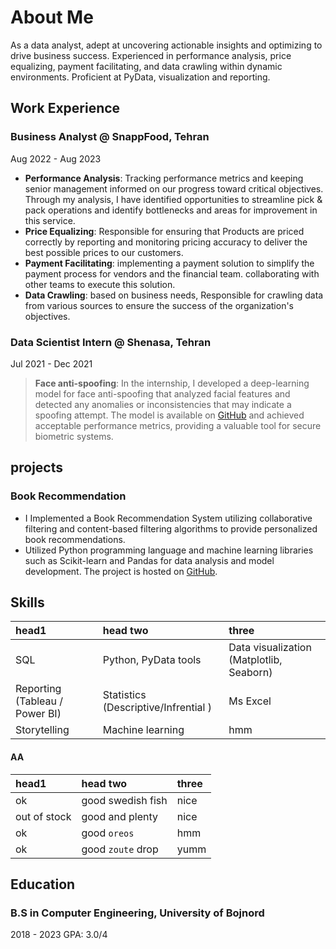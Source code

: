 # About Me
As a data analyst, adept at uncovering actionable insights and optimizing to drive business success. Experienced in performance
analysis, price equalizing, payment facilitating, and data crawling within dynamic environments. Proficient at PyData,
visualization and reporting.

## Work Experience

### Business Analyst @ SnappFood, Tehran
Aug 2022 - Aug 2023
- **Performance Analysis**: Tracking performance metrics and keeping senior management informed on our progress toward critical objectives. Through my analysis, I have identified opportunities to streamline pick & pack operations and identify bottlenecks and areas for improvement in this service.
- **Price Equalizing**: Responsible for ensuring that Products are priced correctly by reporting and monitoring pricing accuracy to deliver the best possible prices to our customers.
- **Payment Facilitating**: implementing a payment solution to simplify the payment process for vendors and the financial team. collaborating with other teams to execute this solution.
- **Data Crawling**: based on business needs, Responsible for crawling data from various sources to ensure the success of the organization's objectives.

### Data Scientist Intern @ Shenasa, Tehran
Jul 2021 - Dec 2021
> **Face anti-spoofing**: In the internship, I developed a deep-learning model for face anti-spoofing that analyzed facial features and detected any anomalies or inconsistencies that may indicate a spoofing attempt. The model is available on [GitHub](https://github.com/MahmoodAbdali79/Face-anti-spoofing) and achieved acceptable performance metrics, providing a valuable tool for secure biometric systems.


## projects
### Book Recommendation
- I Implemented a Book Recommendation System utilizing collaborative filtering and content-based filtering algorithms to provide personalized book recommendations.
- Utilized Python programming language and machine learning libraries such as Scikit-learn and Pandas for data analysis and model development. The project is hosted on [GitHub](https://github.com/MahmoodAbdali79/Book-Recommendation-System).

## Skills
| head1        | head two          | three |
|:-------------------------------|:---------------------------------------|:------------------------------------------|
| SQL                            | Python, PyData tools                   | Data visualization (Matplotlib, Seaborn)  |
| Reporting (Tableau / Power BI) | Statistics (Descriptive/Infrential )   | Ms Excel                                  |
| Storytelling                   | Machine learning                       | hmm                                       |

#### AA
| head1        | head two          | three |
|:-------------|:------------------|:------|
| ok           | good swedish fish | nice  |
| out of stock | good and plenty   | nice  |
| ok           | good `oreos`      | hmm   |
| ok           | good `zoute` drop | yumm  |

## Education
### B.S in Computer Engineering, University of Bojnord
2018 - 2023 GPA: 3.0/4
